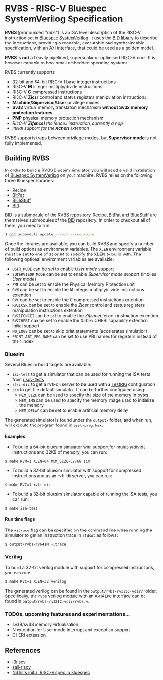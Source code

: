 # RVBS - RISC-V Bluespec SystemVerilog Specification

**RVBS** (pronounced *"rubs"*) is an ISA level description of the RISC-V instruction set in [Bluespec SystemVerilog](http://wiki.bluespec.com/bluespec-systemverilog-and-compiler). It uses the [BID library](https://github.com/CTSRD-CHERI/BID) to describe the instructions, providing a readable, executable and synthesizeable specification, with an AXI interface, that could be used as a golden model.

**RVBS** is **not** a heavily pipelined, superscalar or optimised RISC-V core. It is however capable to boot small embedded operating systems.

RVBS currently supports:

- 32-bit and 64-bit RISC-V **I** base integer instructions
- RISC-V **M** integer multiply/divide instructions
- RISC-V **C** compressed instructions
- RISC-V **Zicsr** control and status registers manipulation instructions
- **Machine/Supervisor/User** privilege modes
- **Sv32** virtual memory translation mechanism **without Sv32 memory protection features**
- **PMP** physical memory protection mechanism
- *RISC-V **Zifencei** the fence.i instruction, currently a nop*
- *Initial support for the **Xcheri** extention*

RVBS supports traps between privilege modes, but **Supervisor mode** is not fully implemented.

## Building RVBS

In order to build a RVBS Bluesim simulator, you will need a valid installation of [Bluespec SystemVerilog](http://wiki.bluespec.com/bluespec-systemverilog-and-compiler) on your machine. RVBS relies on the following three Bluespec libraries:

- [Recipe](https://github.com/CTSRD-CHERI/Recipe)
- [BitPat](https://github.com/CTSRD-CHERI/BitPat)
- [BlueStuff](https://github.com/CTSRD-CHERI/BlueStuff)
- [BID](https://github.com/CTSRD-CHERI/BID)

[BID](https://github.com/CTSRD-CHERI/BID) is a submodule of the [RVBS](https://github.com/CTSRD-CHERI/RVBS.git) repository. [Recipe](https://github.com/CTSRD-CHERI/Recipe), [BitPat](https://github.com/CTSRD-CHERI/BitPat) and [BlueStuff](https://github.com/CTSRD-CHERI/BlueStuff) are themselves submodules of the [BID](https://github.com/CTSRD-CHERI/BID) repository. In order to checkout all of them, you need to run:
```sh
$ git submodule update --init --recursive
```

Once the libraries are available, you can build RVBS and specify a number of build options as environment variables. The `XLEN` environment variable must be set to one of `32` or `64` to specify the XLEN to build with. The following optional environment variables are available:

- `USER_MODE` can be set to enable *User mode* support
- `SUPERVISOR_MODE` can be set to enable *Supervisor mode* support (implies *User mode*)
- `PMP` can be set to enable the Physical Memory Protection unit
- `RVM` can be set to enable the *M* integer multiply/divide instructions extention
- `RVC` can be set to enable the *C* compressed instructions extention
- `RVZICSR` can be set to enable the *Zicsr* control and status registers manipulation instructions extention
- `RVZIFENCEI` can be set to enable the *Zifencei* fence.i instruction extention
- `RVXCHERI` can be set to enable the *Xcheri* CHERI capability extention initial support
- `NO_LOGS` can be set to skip print statements (accelerates simulation)
- `PRINT_ABI_REG_NAME` can be set to use ABI names for registers instead of their index

### Bluesim

Several Bluesim build targets are available:

- `isa-test` to get a simulator that can be used for running the ISA tests from [riscv-tests](https://github.com/riscv/riscv-tests)
- `rfvi-dii` to get a rvfi-dii server to be used with a [TestRIG](https://github.com/CTSRD-CHERI/TestRIG) configuration
- `sim` to get the default simulator. It can be further configured using:
  * `MEM_SIZE` can be used to specify the size of the memory in bytes
  * `MEM_IMG` can be used to specify the memory image used to initialize the memory
  * `MEM_DELAY` can be set to enable artificial memory delay

The generated simulator is found under the `output/` folder, and when run, will execute the program found in `test-prog.hex`.

#### Examples

- To build a 64-bit bluesim simulator with support for multiply/divide instructions and 32KB of memory, you can run:

```sh
$ make RVM=1 XLEN=64 MEM_SIZE=32768 sim
```

- To build a 32-bit bluesim simulator with support for compressed instructions and as an rvfi-dii server, you can run:

```sh
$ make RVC=1 rvfi-dii
```

- To build a 32-bit bluesim simulator capable of running the ISA tests, you can run:

```sh
$ make isa-test
```

#### Run time flags

The `+itrace` flag can be specified on the command line when running the simulator to get an instruction trace in `stdout` as follows:

```sh
$ output/rvbs-rv64IM +itrace
```

### Verilog

To build a 32-bit verilog module with support for compressed instructions, you can run:
```sh
$ make RVC=1 XLEN=32 verilog
```
The generated verilog can be found in the `output/rvbs-rv32IC-vdir/` folder. Specifically, the `rvbs` verilog module with an AXI4Lite interface can be found in `output/rvbs-rv32IC-vdir/rvbs.v`.

### TODOs, upcoming features and experimentations...

- sv39/sv48 memory virtualisation
- N extention for User mode interrupt and exception support
- CHERI extension

## References

- [l3riscv](https://github.com/SRI-CSL/l3riscv)
- [sail-riscv](https://github.com/rems-project/sail-riscv)
- [Nikhil's initial RISC-V spec in Bluespec](https://github.com/rsnikhil/RISCV_ISA_Formal_Spec_in_BSV)
